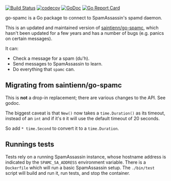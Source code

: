 [![Build Status](https://travis-ci.org/Teamwork/go-spamc.svg?branch=master)](https://travis-ci.org/Teamwork/go-spamc)
[![codecov](https://codecov.io/gh/Teamwork/go-spamc/branch/master/graph/badge.svg?token=n0k8YjbQOL)](https://codecov.io/gh/Teamwork/go-spamc)
[![GoDoc](https://godoc.org/github.com/Teamwork/go-spamc?status.svg)](https://godoc.org/github.com/Teamwork/go-spamc)
[![Go Report Card](https://goreportcard.com/badge/github.com/Teamwork/go-spamc)](https://goreportcard.com/report/github.com/Teamwork/go-spamc)

go-spamc is a Go package to connect to SpamAssassin's spamd daemon.

This is an updated and maintained version of
[saintienn/go-spamc](https://github.com/saintienn/go-spamc), which hasn't been
updated for a few years and has a number of bugs (e.g. panics on certain
messages).

It can:

- Check a message for a spam (du'h).
- Send messages to SpamAssassin to learn.
- Do everything that `spamc` can.

Migrating from saintienn/go-spamc
---------------------------------

This is **not** a drop-in replacement; there are various changes to the API. See
godoc.

The biggest caveat is that `New()` now takes a `time.Duration()` as its timeout,
instead of an `int` and if it's `0` it will use the default timeout of 20
seconds.

So add `* time.Second` to convert it to a `time.Duration`.

Runnings tests
--------------

Tests rely on a running SpamAssassin instance, whose hostname address is
indicated by the `SPAMC_SA_ADDRESS` environment variable. There is a
`Dockerfile` which will run a basic SpamAssassin setup. The `./bin/test` script
will build and run it, run tests, and stop the container.
